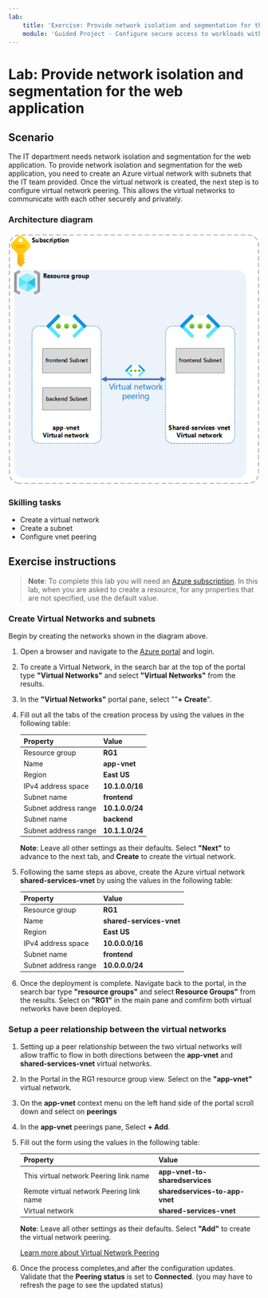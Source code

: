 ```yaml
---
lab:
    title: 'Exercise: Provide network isolation and segmentation for the web application'
    module: 'Guided Project - Configure secure access to workloads with Azure virtual networking services'
---
```


# Lab: Provide network isolation and segmentation for the web application


## Scenario

The IT department needs network isolation and segmentation for the web application. To provide network isolation and segmentation for the web application, you need to create an Azure virtual network with subnets that the IT team provided. Once the virtual network is created, the next step is to configure virtual network peering. This allows the virtual networks to communicate with each other securely and privately.



### Architecture diagram

![Diagram that shows two virtual networks that are peered.](../Media/task-1.png)

### Skilling tasks
- Create a virtual network
- Create a subnet
- Configure vnet peering

## Exercise instructions


>**Note**: To complete this lab you will need an [Azure subscription](https://azure.microsoft.com/free/).
> In this lab, when you are asked to create a resource, for any properties that are not specified, use the default value.

### Create Virtual Networks and subnets

Begin by creating the networks shown in the diagram above. 

1. Open a browser and navigate to the <a href="https://portal.azure.com/#home">Azure portal</a> and login.
1. To create a Virtual Network, in the search bar at the top of the portal type **"Virtual Networks"** and select **"Virtual Networks"** from the results.
1. In the **"Virtual Networks"** portal pane, select ""**+ Create**".
1. Fill out all the tabs of the creation process by using the values in the following table:


    | Property | Value    |
    |:---------|:---------|
    |Resource group|**RG1**|
    |Name|	**app-vnet**|
    |Region| **East US**|
    |IPv4 address space|	**10.1.0.0/16**|
    |Subnet name|	**frontend**|
    |Subnet address range|	**10.1.0.0/24**|
    |Subnet name|	**backend**|
    |Subnet address range|	**10.1.1.0/24**|


    **Note**: Leave all other settings as their defaults. Select **"Next"** to advance to the next tab, and **Create** to create the virtual network.
1. Following the same steps as above, create the Azure virtual network **shared-services-vnet** by using the values in the following table:

    | Property | Value    |
    |:---------|:---------|
    |Resource group|**RG1**|
    |Name|	**shared-services-vnet**|
    |Region| **East US**|
    |IPv4 address space|	**10.0.0.0/16**|
    |Subnet name|	**frontend**|
    |Subnet address range|	**10.0.0.0/24**| 


1. Once the deployment is complete. Navigate back to the portal, in the search bar type **"resource groups"** and select **Resource Groups"** from the results. Select on **"RG1"** in the main pane and comfirm both virtual networks have been deployed.

### Setup a peer relationship between the virtual networks

1. Setting up a peer relationship between the two virtual networks will allow traffic to flow in both directions between the **app-vnet** and **shared-services-vnet** virtual networks.
1. In the Portal in the RG1 resource group view. Select on the **"app-vnet"** virtual network.
1. On the **app-vnet** context menu on the left hand side of the portal scroll down and select on **peerings**
1. In the **app-vnet** peerings pane, Select **+ Add**.
1. Fill out the form using the values in the following table: 

    | Property | Value    | 
    |:---------|:---------|
    |This virtual network Peering link name|**app-vnet-to-sharedservices**|
    |Remote virtual network Peering link name | **sharedservices-to-app-vnet**|
    |Virtual network| **shared-services-vnet**|

    **Note**: Leave all other settings as their defaults. Select **"Add"** to create the virtual network peering.

    [Learn more about Virtual Network Peering](https://learn.microsoft.com/azure/virtual-network/virtual-network-manage-peering?tabs=peering-portal)


1. Once the process completes,and after the configuration updates. Validate that the **Peering status** is set to **Connected**. (you may have to refresh the page to see the updated status)

